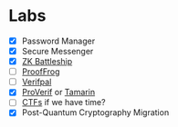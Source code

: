 # Labs

- [x] Password Manager
- [x] Secure Messenger
- [x] [ZK Battleship](https://github.com/nategraf/oscw-zkvms-battleship)
- [ ] [ProofFrog](https://prooffrog.github.io)
- [ ] [Verifpal](https://verifpal.com)
- [x] [ProVerif](https://proverif.inria.fr) or [Tamarin](https://tamarin-prover.com)
- [ ] [CTFs](https://ctftime.org/tasks/?tags=crypto&hidden-tags=crypto) if we have time?
- [x] Post-Quantum Cryptography Migration
